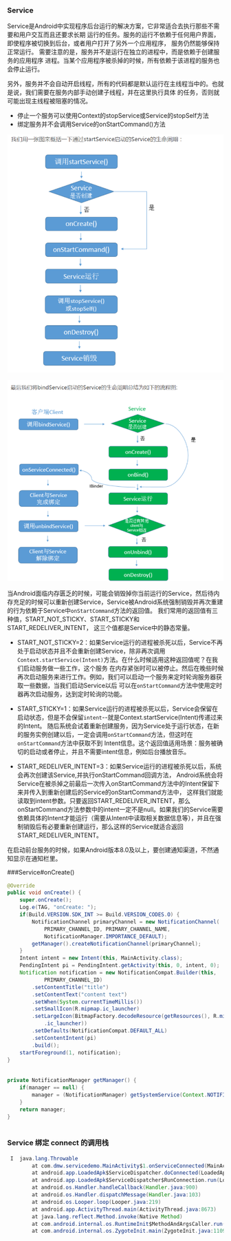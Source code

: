 ### Service 

Service是Android中实现程序后台运行的解决方案，它非常适合去执行那些不需要和用户交互而且还要求长期
运行的任务。服务的运行不依赖于任何用户界面，即使程序被切换到后台，或者用户打开了另外一个应用程序，
服务仍然能够保持正常运行。
需要注意的是，服务并不是运行在独立的进程中，而是依赖于创建服务的应用程序
进程。当某个应用程序被杀掉的时候，所有依赖于该进程的服务也会停止运行。

另外，服务并不会自动开启线程，所有的代码都是默认运行在主线程当中的。也就是说，我们需要在服务内部手动创建子线程，并在这里执行具体
的任务，否则就可能出现主线程被阻塞的情况。

* 停止一个服务可以使用Context的stopService或Service的stopSelf方法
* 绑定服务并不会调用Service的onStartCommand()方法

![通过startService启动Service的生命周期](start.png)

![通过bindService绑定Service的生命周期图](bind.png)

当Android面临内存匮乏的时候，可能会销毁掉你当前运行的Service，然后待内存充足的时候可以重新创建Service，Service被Android系统强制销毁并再次重建的行为依赖于Service中`onStartCommand`方法的返回值。
我们常用的返回值有三种值，START_NOT_STICKY、START_STICKY和START_REDELIVER_INTENT，
这三个值都是Service中的静态常量。

* START_NOT_STICKY=2：如果Service运行的进程被杀死以后，Service不再处于启动状态并且不会重新创建Service，除非再次调用
`Context.startService(Intent)`方法。在什么时候适用这种返回值呢？在我们启动服务做一些工作，这个服务
在内存紧张时可以被停止。然后在晚些时候再次启动服务来进行工作。例如，我们可以启动一个服务来定时轮询服务器获取一些数据，当我们启动Service以后
可以在`onStartCommand`方法中使用定时器再次启动服务，达到定时轮询的功能。

* START_STICKY=1：如果Service运行的进程被杀死以后，Service会保留在启动状态，但是不会保留`intent`--就是Context.startService(Intent)传递过来的Intent。
随后系统会试着重新创建服务，因为Service处于运行状态，在新的服务实例创建以后，一定会调用`onStartCommand`方法，但这时在`onStartCommand`方法中获取不到
Intent信息。这个返回值适用场景：服务被确切的启动或者停止，并且不需要intent信息，例如后台播放音乐。

* START_REDELIVER_INTENT=3：如果Service运行的进程被杀死以后，系统会再次创建该Service,并执行onStartCommand回调方法，
Android系统会将Service在被杀掉之前最后一次传入onStartCommand方法中的Intent保留下来并传入到重新创建后的Service的onStartCommand方法中，
这样我们就能读取到intent参数。只要返回START_REDELIVER_INTENT，那么onStartCommand方法参数中的intent一定不是null。如果我们的Service需要
依赖具体的Intent才能运行（需要从Intent中读取相关数据信息等），并且在强制销毁后有必要重新创建运行，那么这样的Service就适合返回
START_REDELIVER_INTENT。

在启动前台服务的时候，如果Android版本8.0及以上，要创建通知渠道，不然通知显示在通知栏里。

###Service#onCreate()

```java
@Override
public void onCreate() {
    super.onCreate();
    Log.e(TAG, "onCreate: ");
    if(Build.VERSION.SDK_INT >= Build.VERSION_CODES.O) {
        NotificationChannel primaryChannel = new NotificationChannel(
            PRIMARY_CHANNEL_ID, PRIMARY_CHANNEL_NAME,
            NotificationManager.IMPORTANCE_DEFAULT);
        getManager().createNotificationChannel(primaryChannel);
    }
    Intent intent = new Intent(this, MainActivity.class);
    PendingIntent pi = PendingIntent.getActivity(this, 0, intent, 0);
    Notification notification = new NotificationCompat.Builder(this,
            PRIMARY_CHANNEL_ID)
        .setContentTitle("title")
        .setContentText("content text")
        .setWhen(System.currentTimeMillis())
        .setSmallIcon(R.mipmap.ic_launcher)
        .setLargeIcon(BitmapFactory.decodeResource(getResources(), R.mipmap
            .ic_launcher))
        .setDefaults(NotificationCompat.DEFAULT_ALL)
        .setContentIntent(pi)
        .build();
    startForeground(1, notification);
}
        
```

```java
private NotificationManager getManager() {
    if(manager == null) {
        manager = (NotificationManager) getSystemService(Context.NOTIFICATION_SERVICE);
    }
    return manager;
}
  
```


### Service 绑定 connect 的调用栈

```java
 I  java.lang.Throwable
        at com.dmw.servicedemo.MainActivity$1.onServiceConnected(MainActivity.java:29)
        at android.app.LoadedApk$ServiceDispatcher.doConnected(LoadedApk.java:2210)
        at android.app.LoadedApk$ServiceDispatcher$RunConnection.run(LoadedApk.java:2242)
        at android.os.Handler.handleCallback(Handler.java:900)
        at android.os.Handler.dispatchMessage(Handler.java:103)
        at android.os.Looper.loop(Looper.java:219)
        at android.app.ActivityThread.main(ActivityThread.java:8673)
        at java.lang.reflect.Method.invoke(Native Method)
        at com.android.internal.os.RuntimeInit$MethodAndArgsCaller.run(RuntimeInit.java:513)
        at com.android.internal.os.ZygoteInit.main(ZygoteInit.java:1109)
```

